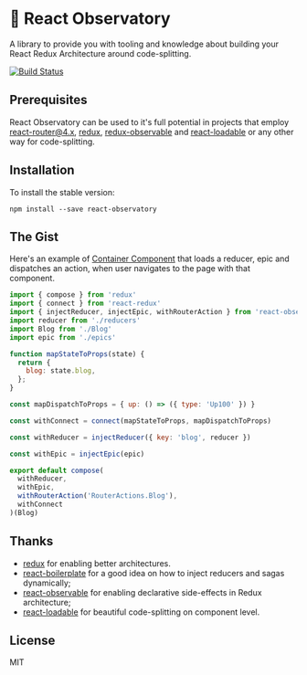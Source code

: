 # 🔭 React Observatory

A library to provide you with tooling and knowledge about building your React Redux Architecture around code-splitting.

[![Build Status](https://travis-ci.org/react-observatory/react-observatory.svg?branch=master)](https://travis-ci.org/react-observatory/react-observatory)

## Prerequisites

React Observatory can be used to it's full potential in projects that employ [react-router@4.x](https://github.com/ReactTraining/react-router), [redux,](https://github.com/reactjs/redux) [redux-observable](https://github.com/redux-observable/redux-observable/) and [react-loadable](https://github.com/jamiebuilds/react-loadable) or any other way for code-splitting.

## Installation

To install the stable version:

```
npm install --save react-observatory
```

## The Gist

Here's an example of [Container Component](https://redux.js.org/basics/usage-with-react#presentational-and-container-components) that loads a reducer, epic and dispatches an action, when user navigates to the page with that component.

```js
import { compose } from 'redux'
import { connect } from 'react-redux'
import { injectReducer, injectEpic, withRouterAction } from 'react-observatory'
import reducer from './reducers'
import Blog from './Blog'
import epic from './epics'

function mapStateToProps(state) {
  return {
    blog: state.blog,
  };
}

const mapDispatchToProps = { up: () => ({ type: 'Up100' }) }

const withConnect = connect(mapStateToProps, mapDispatchToProps)

const withReducer = injectReducer({ key: 'blog', reducer })

const withEpic = injectEpic(epic)

export default compose(
  withReducer,
  withEpic,
  withRouterAction('RouterActions.Blog'),
  withConnect
)(Blog)
```

## Thanks

* [redux](https://redux.js.org/) for enabling better architectures.
* [react-boilerplate](https://github.com/react-boilerplate/react-boilerplate) for a good idea on how to inject reducers and sagas dynamically;
* [react-observable](https://redux-observable.js.org/) for enabling declarative side-effects in Redux architecture;
* [react-loadable](https://github.com/jamiebuilds/react-loadable) for beautiful code-splitting on component level.

## License

MIT
